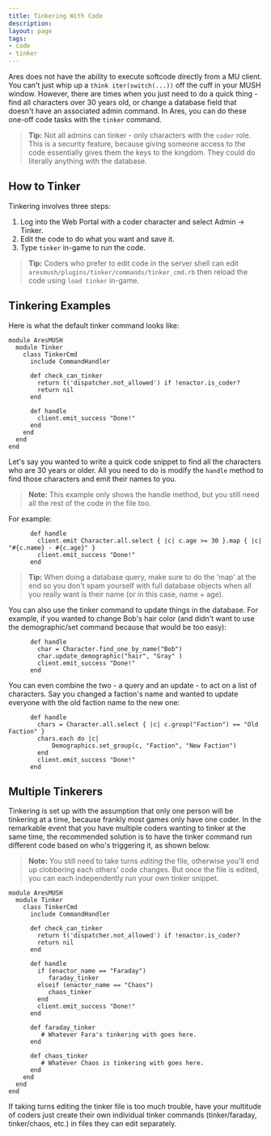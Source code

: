 ```yaml
---
title: Tinkering With Code
description:
layout: page
tags: 
- code
- tinker
---
```


Ares does not have the ability to execute softcode directly from a MU client.  You can't just whip up a `think iter(switch(...))` off the cuff in your MUSH window.   However, there are times when you just need to do a quick thing - find all characters over 30 years old, or change a database field that doesn't have an associated admin command.  In Ares, you can do these one-off code tasks with the `tinker` command.

> <i class="fa fa-info-circle"></i> **Tip:** Not all admins can tinker - only characters with the `coder` role.  This is a security feature, because giving someone access to the code essentially gives them the keys to the kingdom.  They could do literally anything with the database.

## How to Tinker

Tinkering involves three steps:

1. Log into the Web Portal with a coder character and select Admin -> Tinker.  
2. Edit the code to do what you want and save it.
3. Type `tinker` in-game to run the code.

> <i class="fa fa-info-circle"></i> **Tip:** Coders who prefer to edit code in the server shell can edit `aresmush/plugins/tinker/commands/tinker_cmd.rb` then reload the code using `load tinker` in-game.

## Tinkering Examples

Here is what the default tinker command looks like:

    module AresMUSH
      module Tinker
        class TinkerCmd
          include CommandHandler
            
          def check_can_tinker
            return t('dispatcher.not_allowed') if !enactor.is_coder?
            return nil
          end
      
          def handle
            client.emit_success "Done!"
          end
        end
      end
    end


Let's say you wanted to write a quick code snippet to find all the characters who are 30 years or older.  All you need to do is modify the `handle` method to find those characters and emit their names to you.  

> <i class="fa fa-exclamation-triangle"></i> **Note:** This example only shows the handle method, but you still need all the rest of the code in the file too.

For example:

          def handle
            client.emit Character.all.select { |c| c.age >= 30 }.map { |c| "#{c.name} - #{c.age}" }
            client.emit_success "Done!"
          end

> <i class="fa fa-info-circle"></i> **Tip:** When doing a database query, make sure to do the 'map' at the end so you don't spam yourself with full database objects when all you really want is their name (or in this case, name + age).

You can also use the tinker command to update things in the database.  For example, if you wanted to change Bob's hair color (and didn't want to use the demographic/set command because that would be too easy):

          def handle
            char = Character.find_one_by_name("Bob")
            char.update_demographic("hair", "Gray" )
            client.emit_success "Done!"
          end

You can even combine the two - a query and an update - to act on a list of characters.  Say you changed a faction's name and wanted to update everyone with the old faction name to the new one:

          def handle
            chars = Character.all.select { |c| c.group("Faction") == "Old Faction" }
            chars.each do |c|
                Demographics.set_group(c, "Faction", "New Faction")
            end
            client.emit_success "Done!"
          end


## Multiple Tinkerers

Tinkering is set up with the assumption that only one person will be tinkering at a time, because frankly most games only have one coder.   In the remarkable event that you have multiple coders wanting to tinker at the same time, the recommended solution is to have the tinker command run different code based on who's triggering it, as shown below.

> <i class="fa fa-exclamation-triangle"></i> **Note:** You still need to take turns _editing_ the file, otherwise you'll end up clobbering each others' code changes.  But once the file is edited, you can each independently run your own tinker snippet.

    module AresMUSH
      module Tinker
        class TinkerCmd
          include CommandHandler
            
          def check_can_tinker
            return t('dispatcher.not_allowed') if !enactor.is_coder?
            return nil
          end
      
          def handle
            if (enactor_name == "Faraday")
               faraday_tinker
            elseif (enactor_name == "Chaos")
               chaos_tinker
            end
            client.emit_success "Done!"
          end
          
          def faraday_tinker
             # Whatever Fara's tinkering with goes here.
          end
          
          def chaos_tinker
             # Whatever Chaos is tinkering with goes here.
          end
        end
      end
    end

If taking turns editing the tinker file is too much trouble, have your multitude of coders just create their own individual tinker commands (tinker/faraday, tinker/chaos, etc.) in files they can edit separately.